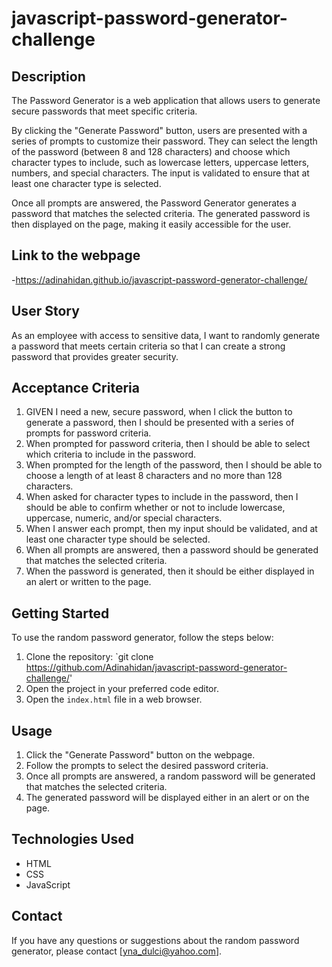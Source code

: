 # javascript-password-generator-challenge


## Description

The Password Generator is a web application that allows users to generate secure passwords that meet specific criteria.

By clicking the "Generate Password" button, users are presented with a series of prompts to customize their password. They can select the length of the password (between 8 and 128 characters) and choose which character types to include, such as lowercase letters, uppercase letters, numbers, and special characters. The input is validated to ensure that at least one character type is selected.

Once all prompts are answered, the  Password Generator generates a password that matches the selected criteria. The generated password is then displayed on the page, making it easily accessible for the user.


 ## Link to the webpage 
 -https://adinahidan.github.io/javascript-password-generator-challenge/


## User Story

As an employee with access to sensitive data, I want to randomly generate a password that meets certain criteria so that I can create a strong password that provides greater security.


## Acceptance Criteria

1. GIVEN I need a new, secure password, when I click the button to generate a password, then I should be presented with a series of prompts for password criteria.
2. When prompted for password criteria, then I should be able to select which criteria to include in the password.
3. When prompted for the length of the password, then I should be able to choose a length of at least 8 characters and no more than 128 characters.
4. When asked for character types to include in the password, then I should be able to confirm whether or not to include lowercase, uppercase, numeric, and/or special characters.
5. When I answer each prompt, then my input should be validated, and at least one character type should be selected.
6. When all prompts are answered, then a password should be generated that matches the selected criteria.
7. When the password is generated, then it should be either displayed in an alert or written to the page.


## Getting Started

To use the random password generator, follow the steps below:

1. Clone the repository: `git clone https://github.com/Adinahidan/javascript-password-generator-challenge/'
2. Open the project in your preferred code editor.
3. Open the `index.html` file in a web browser.

## Usage

1. Click the "Generate Password" button on the webpage.
2. Follow the prompts to select the desired password criteria.
3. Once all prompts are answered, a random password will be generated that matches the selected criteria.
4. The generated password will be displayed either in an alert or on the page.

## Technologies Used

- HTML
- CSS
- JavaScript


## Contact

If you have any questions or suggestions about the random password generator, please contact [yna_dulci@yahoo.com].

 
